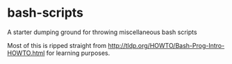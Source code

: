 # bash-scripts
A starter dumping ground for throwing miscellaneous bash scripts 

Most of this is ripped straight from http://tldp.org/HOWTO/Bash-Prog-Intro-HOWTO.html for learning purposes.
